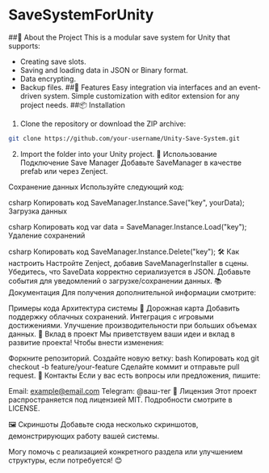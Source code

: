 # SaveSystemForUnity
##🌟 About the Project
This is a modular save system for Unity that supports:
- Creating save slots.
- Saving and loading data in JSON or Binary format.
- Data encrypting.
- Backup files.
##🔧 Features
Easy integration via interfaces and an event-driven system.
Simple customization with editor extension for any project needs.
##📦 Installation
1. Clone the repository or download the ZIP archive:
```bash
git clone https://github.com/your-username/Unity-Save-System.git
```
2. Import the folder into your Unity project.
🚀 Использование
Подключение Save Manager Добавьте SaveManager в качестве prefab или через Zenject.

Сохранение данных Используйте следующий код:

csharp
Копировать код
SaveManager.Instance.Save("key", yourData);
Загрузка данных

csharp
Копировать код
var data = SaveManager.Instance.Load<YourType>("key");
Удаление сохранений

csharp
Копировать код
SaveManager.Instance.Delete("key");
🛠️ Как настроить
Настройте Zenject, добавив SaveManagerInstaller в сцены.
Убедитесь, что SaveData корректно сериализуется в JSON.
Добавьте события для уведомлений о загрузке/сохранении данных.
📚 Документация
Для получения дополнительной информации смотрите:

Примеры кода
Архитектура системы
📖 Дорожная карта
 Добавить поддержку облачных сохранений.
 Интеграция с игровыми достижениями.
 Улучшение производительности при больших объемах данных.
🤝 Вклад в проект
Мы приветствуем ваши идеи и вклад в развитие проекта! Чтобы внести изменения:

Форкните репозиторий.
Создайте новую ветку:
bash
Копировать код
git checkout -b feature/your-feature
Сделайте коммит и отправьте pull request.
💬 Контакты
Если у вас есть вопросы или предложения, пишите:

Email: example@email.com
Telegram: @ваш-тег
📜 Лицензия
Этот проект распространяется под лицензией MIT. Подробности смотрите в LICENSE.

🖼️ Скриншоты
Добавьте сюда несколько скриншотов, демонстрирующих работу вашей системы.

Могу помочь с реализацией конкретного раздела или улучшением структуры, если потребуется! 😊
